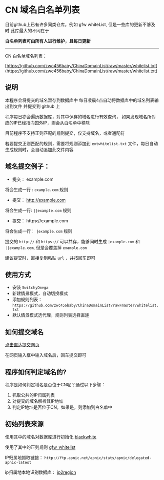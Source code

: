
# CN 域名白名单列表

目前github上已有许多同类仓库，例如 gfw whiteList,
但是一些库的更新不够及时
此库最大的不同在于

**白名单列表可由所有人进行维护，且每日更新**

---

CN 白名单域名列表：

[https://github.com/zwc456baby/ChinaDomainList/raw/master/whitelist.txt](https://github.com/zwc456baby/ChinaDomainList/raw/master/whitelist.txt)

## 说明

本程序会将提交的域名暂存到数据库中
每日凌晨4点自动将数据库中的域名列表输出到文件
并提交到 github 上

程序每日亦会遍历数据库，对其中保存的域名进行有效查询，
如果发现域名所对应的IP已经指向国外IP，则会从白名单中移除

目前程序不支持正则匹配的规则提交，仅支持域名，或者通配符

若要提交正则匹配的规则，需要将规则添加到 `extwhitelist.txt` 文件，每日自动生成规则时，会自动追加此文件内容

## 域名提交例子： 

- 提交： example.com

将会生成一行 : `example.com`  规则

- 提交： http://example.com

将会生成一行: `||example.com` 规则

- 提交： http**s**://example.com

将会生成一行： `|example.com` 规则

提交的 `http://` 和 `https://` 可以共存，能够同时生成 `|example.com` 和 `||example.com`,
但是会覆盖掉 `example.com`

建议提交时，直接复制粘贴 `url` ，并按回车即可


## 使用方式

- 安装 `SwitchyOmega`
- 新建情景模式，自动切换模式
- 添加规则列表：`https://github.com/zwc456baby/ChinaDomainList/raw/master/whitelist.txt`
- 默认情景模式选代理，规则列表选择直连

## 如何提交域名

[点击直达提交网页](https://whitedomain.zwc365.com)

在网页输入框中输入域名后，回车提交即可

## 程序如何判定域名的?

程序是如何判定域名是否位于CN呢？通过以下步骤：

1. 抓取公共的IP归属列表
2. 对提交的域名解析其IP地址
3. 判定IP地址是否位于CN，如果是，则添加到白名单中


## 初始列表来源

使用其中的域名对数据库进行初始化
[blackwhite](https://github.com/txthinking/blackwhite)

使用了其中的正则规则
[gfw_whitelist](https://github.com/neko-dev/gfw_whitelist)

IP归属地抓取链接：
`http://ftp.apnic.net/apnic/stats/apnic/delegated-apnic-latest`

ip归属地本地识别数据库：
[ip2region](https://github.com/lionsoul2014/ip2region)

